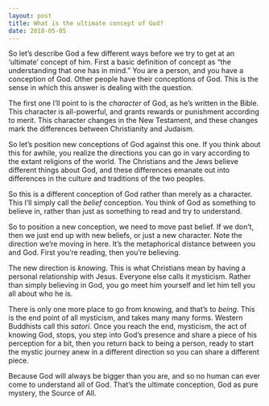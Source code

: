 ```yaml
---
layout: post
title: What is the ultimate concept of God?
date: 2018-05-05
---
```


<p>So let’s describe God a few different ways before we try to get at an ‘ultimate’ concept of him. First a basic definition of concept as “the understanding that one has in mind.” You are a person, and you have a conception of God. Other people have their conceptions of God. This is the sense in which this answer is dealing with the question.</p><p>The first one I’ll point to is the <i>character</i> of God, as he’s written in the Bible. This character is all-powerful, and grants rewards or punishment according to merit. This character changes in the New Testament, and these changes mark the differences between Christianity and Judaism.</p><p>So let’s position new conceptions of God against this one. If you think about this for awhile, you realize the directions you can go in vary according to the extant religions of the world. The Christians and the Jews believe different things about God, and these differences emanate out into differences in the culture and traditions of the two peoples.</p><p>So this is a different conception of God rather than merely as a character. This I’ll simply call the <i>belief</i> conception. You think of God as something to believe in, rather than just as something to read and try to understand.</p><p>So to position a new conception, we need to move past belief. If we don’t, then we just end up with new beliefs, or just a new character. Note the direction we’re moving in here. It’s the metaphorical distance between you and God. First you’re reading, then you’re believing.</p><p>The new direction is <i>knowing</i>. This is what Christians mean by having a personal relationship with Jesus. Everyone else calls it mysticism. Rather than simply believing in God, you go meet him yourself and let him tell you all about who he is.</p><p>There is only one more place to go from knowing, and that’s to <i>being</i>. This is the end point of all mysticism, and takes many many forms. Western Buddhists call this <i>satori</i>. Once you reach the end, mysticism, the act of knowing God, stops, you step into God’s presence and share a piece of his perception for a bit, then you return back to being a person, ready to start the mystic journey anew in a different direction so you can share a different piece.</p><p>Because God will always be bigger than you are, and so no human can ever come to understand all of God. That’s the ultimate conception, God as pure mystery, the Source of All.</p>
